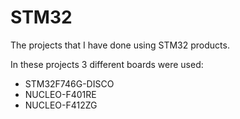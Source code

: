 # STM32
The projects that I have done using STM32 products.

In these projects 3 different boards were used: 
- STM32F746G-DISCO
- NUCLEO-F401RE
- NUCLEO-F412ZG

